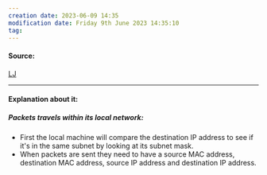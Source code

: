 ```yaml
---
creation date: 2023-06-09 14:35
modification date: Friday 9th June 2023 14:35:10
tag: 
---
```


#### Source:
[LJ](https://linuxjourney.com/lesson/path-of-a-packet)

--------------------------------------

#### Explanation about it:

##### Packets travels within its local network:

* First the local machine will compare the destination IP address to see if it's in the same subnet by looking at its subnet mask.
* When packets are sent they need to have a source MAC address, destination MAC address, source IP address and destination IP address.